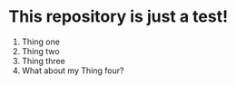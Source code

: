 # This repository is just a test!

1. Thing one
2. Thing two
3. Thing three
4. What about my Thing four?
